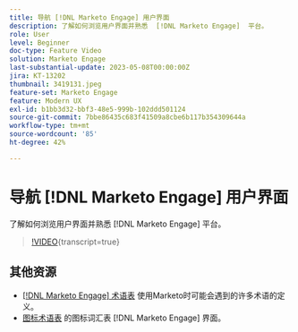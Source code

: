 ```yaml
---
title: 导航 [!DNL Marketo Engage] 用户界面
description: 了解如何浏览用户界面并熟悉  [!DNL Marketo Engage]  平台。
role: User
level: Beginner
doc-type: Feature Video
solution: Marketo Engage
last-substantial-update: 2023-05-08T00:00:00Z
jira: KT-13202
thumbnail: 3419131.jpeg
feature-set: Marketo Engage
feature: Modern UX
exl-id: b1bb3d32-bbf3-48e5-999b-102ddd501124
source-git-commit: 7bbe86435c683f41509a8cbe6b117b354309644a
workflow-type: tm+mt
source-wordcount: '85'
ht-degree: 42%

---
```


# 导航 [!DNL Marketo Engage] 用户界面

了解如何浏览用户界面并熟悉 [!DNL Marketo Engage] 平台。

>[!VIDEO](https://video.tv.adobe.com/v/3419131/?learn=on){transcript=true}

## 其他资源

* [[!DNL Marketo Engage] 术语表](https://experienceleague.adobe.com/docs/marketo/using/getting-started-with-marketo/marketo-glossary.html?lang=en)
使用Marketo时可能会遇到的许多术语的定义。
* [图标术语表](https://experienceleague.adobe.com/docs/marketo/using/product-docs/marketo-engage-modern-ux/icon-glossary.html?lang=en)
的图标词汇表 [!DNL Marketo Engage] 界面。
